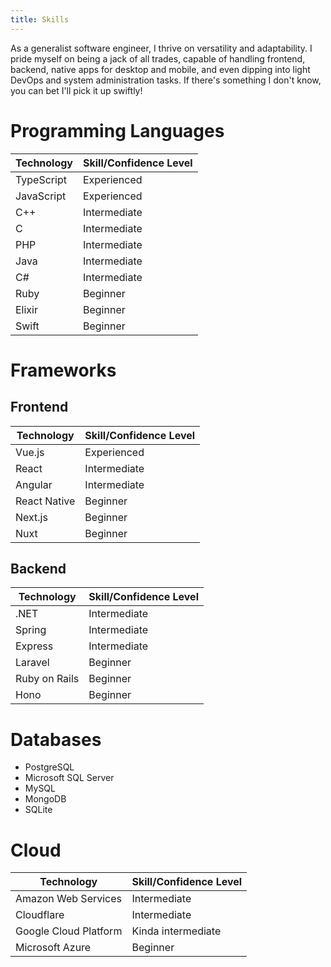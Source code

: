 ```yaml
---
title: Skills
---
```


As a generalist software engineer, I thrive on versatility and adaptability. I pride myself on being a jack of all trades, capable of handling frontend, backend, native apps for desktop and mobile, and even dipping into light DevOps and system administration tasks. If there's something I don't know, you can bet I'll pick it up swiftly!

# Programming Languages

| Technology | Skill/Confidence Level |
|------------|------------------------|
| TypeScript | Experienced            |
| JavaScript | Experienced            |
| C++        | Intermediate           |
| C          | Intermediate           |
| PHP        | Intermediate           |
| Java       | Intermediate           |
| C#         | Intermediate           |
| Ruby       | Beginner               |
| Elixir     | Beginner               |
| Swift      | Beginner               |

# Frameworks

## Frontend

| Technology | Skill/Confidence Level |
|------------|------------------------|
| Vue.js     | Experienced            |
| React      | Intermediate           |
| Angular    | Intermediate           |
| React Native | Beginner             |
| Next.js    | Beginner               |
| Nuxt       | Beginner               |

## Backend

| Technology | Skill/Confidence Level |
|------------|------------------------|
| .NET       | Intermediate           |
| Spring     | Intermediate           |
| Express    | Intermediate           |
| Laravel    | Beginner               |
| Ruby on Rails | Beginner            |
| Hono       | Beginner               |

# Databases

* PostgreSQL
* Microsoft SQL Server
* MySQL
* MongoDB
* SQLite

# Cloud

| Technology | Skill/Confidence Level |
|------------|------------------------|
| Amazon Web Services | Intermediate  |
| Cloudflare | Intermediate           |
| Google Cloud Platform | Kinda intermediate |
| Microsoft Azure | Beginner |
